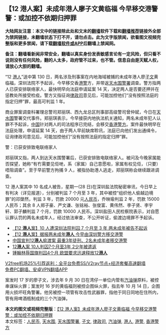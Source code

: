  <h2>【12 港人案】未成年港人廖子文黄临福 今早移交港警 警：或加控不依期归押罪</h2> <p class="notice"><b>大陆网友注意：本文中的链接除此处和文末的<a href="https://github.com/bannedbook/fanqiang" >翻墙</a>软件下载和<a href="https://github.com/killgcd/justmysocks/blob/master/README.md">翻墙推荐</a>链接外全部为禁网链接，未翻墙状态下打不开，请勿点击。此为文字版禁闻，欲看图文视频完整版和更多禁闻，请下载<a href="https://github.com/bannedbook/fanqiang">翻墙软件或APP</a>后翻墙上禁闻网。</p><p>备注：翻墙看新闻非常安全，翻墙以真实身份发表敏感言论有一定风险，但只看不说则没有任何风险，翻的人太多，政府管不过来，也不管。信息自由是天赋人权，请放心大胆的翻墙。</b></p>  <div class="entry">  <p>“12 <a href="https://www.bannedbook.org/bnews/tag/%e6%b8%af%e4%ba%ba/" class="st_tag internal_tag" rel="tag" title="标签 港人 下的日志">港人</a>”送中第 130 日，两名涉及刑事案在内地海域被捕的未成年港人廖<a href="https://www.bannedbook.org/bnews/tag/%e5%ad%90%e6%96%87/" class="st_tag internal_tag" rel="tag" title="标签 子文 下的日志">子文</a>黄临福，深圳法院不予起诉，今早移交香<a href="https://www.bannedbook.org/bnews/tag/%E6%B8%AF%E8%AD%A6/" class="st_tag internal_tag" rel="tag" title="标签 港警 下的日志">港警</a>方，并带返<a href="https://www.bannedbook.org/bnews/tag/%E5%A4%A9%E6%B0%B4%E5%9B%B4%E8%AD%A6%E7%BD%B2/" class="st_tag internal_tag" rel="tag" title="标签 天水围警署 下的日志">天水围警署</a>调查。警方指两人已获安排联络家人，最快明早向法庭申请延案 14 天，决定两人是否要还押并在惩教处所接受检疫。警方又指征询<a href="https://www.bannedbook.org/bnews/tag/%E5%BE%8B%E6%94%BF%E5%8F%B8/" class="st_tag internal_tag" rel="tag" title="标签 律政司 下的日志">律政司</a>意见后，可能加控他们“没有按照法庭的指定归押”罪，最高可判监 1 年。</p> <p>商业罪案调查科署理总警司郑丽琪、西九龙总区刑事部高级警司曾仲斌，今日在<a href="https://www.bannedbook.org/bnews/tag/%E5%A4%A9%E6%B0%B4%E5%9B%B4/" class="st_tag internal_tag" rel="tag" title="标签 天水围 下的日志">天水围</a>警署交代事件。郑丽琪表示，今早接获内地执法机关通知，两名未成年犯人认罪不予起诉，<span class='wp_keywordlink_affiliate'><a href="https://www.bannedbook.org/" title="中国" target="_blank">中国</a></span>针对两人的司法程序已完结，会移交<a href="https://www.bannedbook.org/bnews/tag/%E9%A6%99%E6%B8%AF%E8%AD%A6%E6%96%B9/" class="st_tag internal_tag" rel="tag" title="标签 香港警方 下的日志">香港警方</a>。案件最快明早在法庭处理，申请延案 14 天，由于两人早前缺席聆讯，法庭已向他们发出通缉令，征询律政司意见后，可能加控他们“没有按照法庭的指定归押”罪。</p>  <p>警：已获安排致电联络家人</p> <p>郑丽琪又指，两人到达天水围警署后，已获安排致电联络家人。被问及今晚家属能否探望，她称“有冇需要见佢哋，系（家属）自己意愿啦，家属有权见佢，（只要）唔阻调查”。至于早前警方拘捕 9 人，被指协助港人逃走，郑丽琪称会继续跟进调查。</p>  <p>12 港人案其中 10 名成人被告，星期一(28 日)在深圳盐法院秘密审讯，今日早上有判决（详见报道），分别被判监 7 个月至 3 年，其中被控“组织他人偷越边境罪”的邓棨然，判监 3 年，罚款 20000 元<a href="https://www.bannedbook.org/bnews/tag/%e4%ba%ba%e6%b0%91%e5%b8%81/" class="st_tag internal_tag" rel="tag" title="标签 人民币 下的日志">人民币</a>，乔映瑜判监 2 年，罚款 15000 人民币；其余 8 人郑子豪、严文谦、张铭裕、张俊富、黄伟然、李子贤、李宇轩、郭子麟判监 7 个月，罚款 10000 人民币。深圳盐田人民检察院表示，对自愿认罪认罚的两名未成年人，经过依法审查，不公开听证，偷渡边境罪不予起诉。</p> <ul class='op-related-articles' title='相关阅读'> <li><a href='https://www.bannedbook.org/bnews/comments/20201230/1457762.html' target='_blank'>【12 <b>港人</b>案】10 人遭深圳法院判囚 7 个月至 3 年 两未成年被告不起诉</a></li> <li><a href='https://www.bannedbook.org/bnews/comments/20201230/1457761.html' target='_blank'>【12 <b>港人</b>案】据报两未成年<b>港人</b> 今早由深圳警方移交港警</a></li> <li><a href='https://www.bannedbook.org/bnews/headline/20201230/1457754.html' target='_blank'>中国宣判12<b>港人</b>偷渡案 最重3年徒刑、2名未成年者移交港警</a></li> <li><a href='https://www.bannedbook.org/bnews/cnnews/hknews/20201230/1457747.html' target='_blank'>12<b>港人</b>案 10人判囚7个月至3年 2少年被遣返</a></li> <li><a href='https://www.bannedbook.org/bnews/baitai/20201230/1457717.html' target='_blank'>锺翰林辱国旗判囚4个月 欧盟要求迅速释放12<b>港人</b></a></li> </ul> <p class="texttj"> <a href="https://github.com/bannedbook/fanqiang/wiki/V2ray%E6%9C%BA%E5%9C%BA" target="_blank">V2free机场25%引荐返利：全平台免费SS/V2ray节点+经济套餐高速翻墙</a><br/> <a href="https://github.com/bannedbook/fanqiang/wiki/%E7%A6%81%E9%97%BB%E7%BD%91%E5%AE%89%E5%8D%93%E7%BF%BB%E5%A2%99%E6%96%B0%E9%97%BBAPP" target="_blank">免费PC翻墙、安卓VPN翻墙APP</a></p><p>案发时 17 岁的廖子文，涉去年 9 月 30 日在湾仔一单位内管有<a href="https://www.bannedbook.org/bnews/tag/%e6%b1%bd%e6%b2%b9%e5%bc%b9/" class="st_tag internal_tag" rel="tag" title="标签 汽油弹 下的日志">汽油弹</a>原料，被控串谋纵火罪；案发时 16 岁的黄临福则被控企图纵火罪，指去年 10 月 14 日，企图用火损坏旺角警署。他另被控一项管有攻击性武器罪，指他于同日同地在住所内，管有用啤酒瓶制成的三个汽油弹。</p> <a name='sharetosocial'></a>       <div><b>本文的图文或视频完整版</b>：<a href='https://www.bannedbook.org/bnews/comments/20201230/1457806.html'>【12 港人案】未成年港人廖子文黄临福 今早移交港警 警：或加控不依期归押罪</a></div>  </div><!--END ENTRY--> <div class="postfooter"> <div>本文标签：<a href="https://www.bannedbook.org/bnews/tag/%e4%ba%ba%e6%b0%91%e5%b8%81/" rel="tag">人民币</a>, <a href="https://www.bannedbook.org/bnews/tag/%E5%A4%A9%E6%B0%B4%E5%9B%B4/" rel="tag">天水围</a>, <a href="https://www.bannedbook.org/bnews/tag/%E5%A4%A9%E6%B0%B4%E5%9B%B4%E8%AD%A6%E7%BD%B2/" rel="tag">天水围警署</a>, <a href="https://www.bannedbook.org/bnews/tag/%e5%ad%90%e6%96%87/" rel="tag">子文</a>, <a href="https://www.bannedbook.org/bnews/tag/%E5%BE%8B%E6%94%BF%E5%8F%B8/" rel="tag">律政司</a>, <a href="https://www.bannedbook.org/bnews/tag/%e6%b1%bd%e6%b2%b9%e5%bc%b9/" rel="tag">汽油弹</a>, <a href="https://www.bannedbook.org/bnews/tag/%e6%b8%af%e4%ba%ba/" rel="tag">港人</a>, <a href="https://www.bannedbook.org/bnews/tag/%E6%B8%AF%E8%AD%A6/" rel="tag">港警</a>, <a href="https://www.bannedbook.org/bnews/tag/%E9%A6%99%E6%B8%AF%E8%AD%A6%E6%96%B9/" rel="tag">香港警方</a></div>  </div><!--END POSTFOOTER--> 